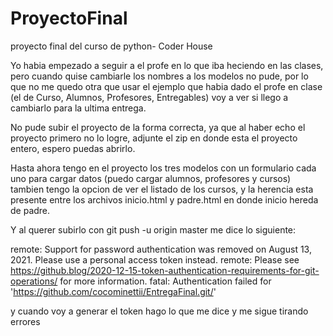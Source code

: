 # ProyectoFinal
proyecto final del curso de python- Coder House



Yo habia empezado a seguir a el profe en lo que iba heciendo en las clases, pero cuando quise cambiarle los nombres a los modelos no pude, por lo que no me quedo otra que usar el ejemplo que habia dado el profe en clase (el de Curso, Alumnos, Profesores, Entregables) voy a ver si llego a cambiarlo para la ultima entrega.

No pude subir el proyecto de la forma correcta, ya que al haber echo el proyecto primero no lo logre, adjunte el zip en donde esta el proyecto entero, espero puedas abrirlo.

Hasta ahora tengo en el proyecto los tres modelos con un formulario cada uno para cargar datos (puedo cargar alumnos, profesores y cursos) tambien tengo la opcion de ver el listado de los cursos, y la herencia esta presente entre los archivos inicio.html y padre.html en donde inicio hereda de padre.

Y al querer subirlo con git push -u origin master me dice lo siguiente:

  remote: Support for password authentication was removed on August 13, 2021. Please use a personal access token instead.
  remote: Please see https://github.blog/2020-12-15-token-authentication-requirements-for-git-operations/ for more information.
  fatal: Authentication failed for 'https://github.com/cocominettii/EntregaFinal.git/'

y cuando voy a generar el token hago lo que me dice y me sigue tirando errores

